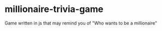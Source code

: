# millionaire-trivia-game
Game written in js that may remind you of "Who wants to be a millionaire"
